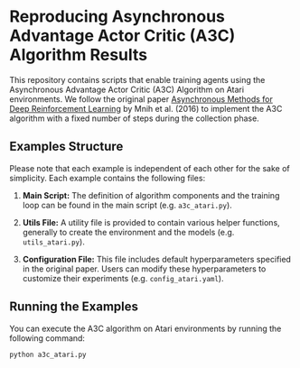 # Reproducing Asynchronous Advantage Actor Critic (A3C) Algorithm Results

This repository contains scripts that enable training agents using the Asynchronous Advantage Actor Critic (A3C) Algorithm on Atari environments. We follow the original paper [Asynchronous Methods for Deep Reinforcement Learning](https://arxiv.org/abs/1602.01783) by Mnih et al. (2016) to implement the A3C algorithm with a fixed number of steps during the collection phase.

## Examples Structure

Please note that each example is independent of each other for the sake of simplicity. Each example contains the following files:

1. **Main Script:** The definition of algorithm components and the training loop can be found in the main script (e.g. `a3c_atari.py`).

2. **Utils File:** A utility file is provided to contain various helper functions, generally to create the environment and the models (e.g. `utils_atari.py`).

3. **Configuration File:** This file includes default hyperparameters specified in the original paper. Users can modify these hyperparameters to customize their experiments (e.g. `config_atari.yaml`).

## Running the Examples

You can execute the A3C algorithm on Atari environments by running the following command:

```bash
python a3c_atari.py
```
